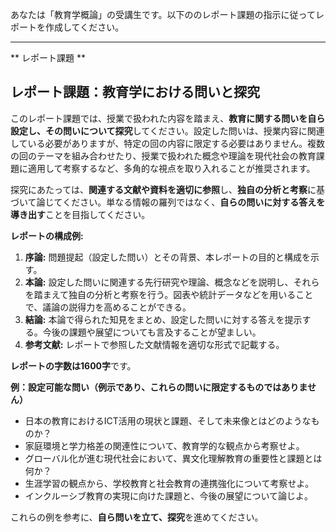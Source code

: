 あなたは「教育学概論」の受講生です。以下ののレポート課題の指示に従ってレポートを作成してください。

---------------------------------------
** レポート課題 **

## レポート課題：教育学における問いと探究

このレポート課題では、授業で扱われた内容を踏まえ、**教育に関する問いを自ら設定し、その問いについて探究**してください。設定した問いは、授業内容に関連している必要がありますが、特定の回の内容に限定する必要はありません。複数の回のテーマを組み合わせたり、授業で扱われた概念や理論を現代社会の教育課題に適用して考察するなど、多角的な視点を取り入れることが推奨されます。

探究にあたっては、**関連する文献や資料を適切に参照**し、**独自の分析と考察**に基づいて論じてください。単なる情報の羅列ではなく、**自らの問いに対する答えを導き出す**ことを目指してください。

**レポートの構成例:**

1. **序論:** 問題提起（設定した問い）とその背景、本レポートの目的と構成を示す。
2. **本論:** 設定した問いに関連する先行研究や理論、概念などを説明し、それらを踏まえて独自の分析と考察を行う。図表や統計データなどを用いることで、議論の説得力を高めることができる。
3. **結論:**  本論で得られた知見をまとめ、設定した問いに対する答えを提示する。今後の課題や展望についても言及することが望ましい。
4. **参考文献:**  レポートで参照した文献情報を適切な形式で記載する。


**レポートの字数は1600字**です。


**例：設定可能な問い（例示であり、これらの問いに限定するものではありません）**

* 日本の教育におけるICT活用の現状と課題、そして未来像とはどのようなものか？
* 家庭環境と学力格差の関連性について、教育学的な観点から考察せよ。
* グローバル化が進む現代社会において、異文化理解教育の重要性と課題とは何か？
* 生涯学習の観点から、学校教育と社会教育の連携強化について考察せよ。
* インクルーシブ教育の実現に向けた課題と、今後の展望について論じよ。


これらの例を参考に、**自ら問いを立て、探究**を進めてください。
